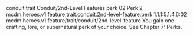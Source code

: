 <ability>
  <metadata>
    <class>conduit</class>
    <feature_type>trait</feature_type>
    <file_dpath>Conduit/2nd-Level Features</file_dpath>
    <item_id>perk</item_id>
    <item_index>02</item_index>
    <item_name>Perk</item_name>
    <level>2</level>
    <scc>mcdm.heroes.v1:feature.trait.conduit.2nd-level-feature:perk</scc>
    <scdc>1.1.1:5.1.4.6:02</scdc>
    <source>mcdm.heroes.v1</source>
    <type>feature/trait/conduit/2nd-level-feature</type>
  </metadata>
  <effects>
    <effect type="mundane">You gain one crafting, lore, or supernatural perk of your choice. See Chapter 7: Perks.</effect>
  </effects>
</ability>
